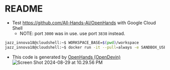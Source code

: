 # README

- Test https://github.com/All-Hands-AI/OpenHands with Google Cloud Shell
  - NOTE: port `3000` was in use. use port `3838` instead.
```bash
jazz_innova18@cloudshell:~$ WORKSPACE_BASE=$(pwd)/workspace
jazz_innova18@cloudshell:~$ docker run -it --pull=always -e SANDBOX_USER_ID=$(id -u) -e WORKSPACE_MOUNT_PATH=$WORKSPACE_BASE -v $WORKSPACE_BASE:/opt/workspace_base -v /var/run/docker.sock:/var/run/docker.sock -p 3838:3000 --add-host host.docker.internal:host-gateway --name openhands-app-$(date +%Y%m%d%H%M%S) ghcr.io/all-hands-ai/openhands:0.9
```
- This code is generated by [OpenHands (OpenDevin)](https://github.com/All-Hands-AI/OpenHands)
![Screen Shot 2024-08-29 at 10.29.56 PM](https://i.imgur.com/2dhzBXf.png)
